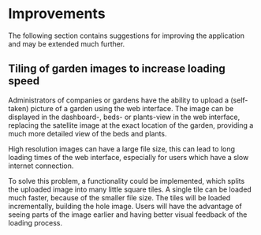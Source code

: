 # Improvements

The following section contains suggestions for improving the application and may be extended much further.

## Tiling of garden images to increase loading speed

Administrators of companies or gardens have the ability to upload a (self-taken) picture of a garden using
the web interface. The image can be displayed in the dashboard-, beds- or plants-view in the web interface,
replacing the satellite image at the exact location of the garden, providing a much more detailed
view of the beds and plants.

High resolution images can have a large file size, this can lead to long loading times
of the web interface, especially for users which have a slow internet connection.

To solve this problem, a functionality could be implemented, which splits the uploaded image into many little
square tiles. A single tile can be loaded much faster, because of the smaller file size. The tiles will be loaded
incrementally, building the hole image. Users will have the advantage of seeing parts of the image earlier
and having better visual feedback of the loading process.
